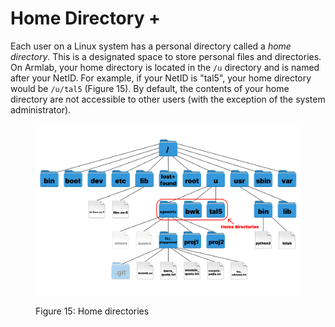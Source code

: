 # Home Directory +

Each user on a Linux system has a personal directory called a _home directory_. This is a designated space to store personal files and directories. On Armlab, your home directory is located in the `/u` directory and is named after your NetID. For example, if your NetID is "tal5", your home directory would be `/u/tal5` (Figure 15). By default, the contents of your home directory are not accessible to other users (with the exception of the system administrator).

<figure><img src="../../../.gitbook/assets/filesystem10.17 (15).png" alt=""><figcaption><p>Figure 15: Home directories</p></figcaption></figure>


